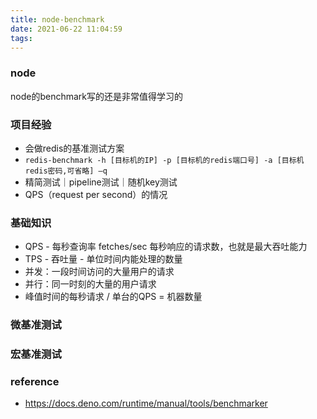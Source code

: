 ```yaml
---
title: node-benchmark
date: 2021-06-22 11:04:59
tags:
---
```


### node
node的benchmark写的还是非常值得学习的


### 项目经验
- 会做redis的基准测试方案
- ```redis-benchmark -h [目标机的IP] -p [目标机的redis端口号] -a [目标机redis密码,可省略] –q```
- 精简测试｜pipeline测试｜随机key测试
- QPS（request per second）的情况


### 基础知识
- QPS - 每秒查询率 fetches/sec 每秒响应的请求数，也就是最大吞吐能力
- TPS - 吞吐量 - 单位时间内能处理的数量
- 并发：一段时间访问的大量用户的请求
- 并行：同一时刻的大量的用户请求
- 峰值时间的每秒请求 / 单台的QPS = 机器数量

### 微基准测试


### 宏基准测试


### reference
- https://docs.deno.com/runtime/manual/tools/benchmarker